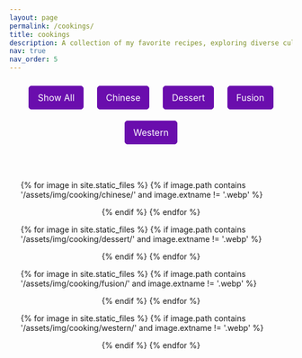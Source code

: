```yaml
---
layout: page
permalink: /cookings/
title: cookings
description: A collection of my favorite recipes, exploring diverse culinary traditions from around the world, including Chinese, Western, fusion, and desserts.
nav: true
nav_order: 5
---
```


<style>
  /* Category Selection Styling */
  #category-selection {
    text-align: center;
    margin-bottom: 20px;
  }

  .filter-btn {
    padding: 10px 15px;
    margin: 10px;
    font-size: 1rem;
    font-family: var(--font-sans-serif); /* Match al-folio font */
    background-color: #6a0dad; /* Set to a purple color */
    color: white; /* Keep text color white */
    border: 1px solid #6a0dad; /* Border to match the button background */
    border-radius: 5px;
    cursor: pointer;
    transition: background-color 0.3s;
  }

  .filter-btn:hover {
    background-color: #5e0bb0; /* Slightly darker purple on hover */
    color: white; /* Keep the text white on hover */
  }

  /* Image Gallery Styling */
  .gallery {
    display: flex;
    flex-wrap: wrap;
    justify-content: space-evenly;
    padding: 20px;
  }

  .filter {
    display: none; /* Hide all images by default */
    margin: 20px;
    text-align: center;
  }

  .filter img {
    width: 280px;
    height: auto;
    border-radius: 10px;
    box-shadow: 0 4px 8px rgba(0, 0, 0, 0.1);
    transition: transform 0.2s ease-in-out, box-shadow 0.2s ease-in-out;
  }

  .filter img:hover {
    transform: scale(1.05); /* Slight zoom effect */
    box-shadow: 0 8px 16px rgba(0, 0, 0, 0.2); /* Stronger shadow */
  }
</style>

<!-- Selection Bar -->
<div id="category-selection">
  <button class="filter-btn" onclick="filterSelection('all')">Show All</button>
  <button class="filter-btn" onclick="filterSelection('chinese')">Chinese</button>
  <button class="filter-btn" onclick="filterSelection('dessert')">Dessert</button>
  <button class="filter-btn" onclick="filterSelection('fusion')">Fusion</button>
  <button class="filter-btn" onclick="filterSelection('western')">Western</button>
</div>

<!-- Image Gallery -->
<div class="gallery">

<!-- Loop for Chinese Category -->

{% for image in site.static_files %}
{% if image.path contains '/assets/img/cooking/chinese/' and image.extname != '.webp' %}

  <div class="filter chinese">
    <img src="{{ image.path }}" alt="Chinese" width="300px">
  </div>
  {% endif %}
{% endfor %}

<!-- Loop for Dessert Category -->

{% for image in site.static_files %}
{% if image.path contains '/assets/img/cooking/dessert/' and image.extname != '.webp' %}

  <div class="filter dessert">
    <img src="{{ image.path }}" alt="Dessert" width="300px">
  </div>
  {% endif %}
{% endfor %}

<!-- Loop for Fusion Category -->

{% for image in site.static_files %}
{% if image.path contains '/assets/img/cooking/fusion/' and image.extname != '.webp' %}

  <div class="filter fusion">
    <img src="{{ image.path }}" alt="Fusion Dish" width="300px">
  </div>
  {% endif %}
{% endfor %}

<!-- Loop for Western Category -->

{% for image in site.static_files %}
{% if image.path contains '/assets/img/cooking/western/' and image.extname != '.webp' %}

  <div class="filter western">
    <img src="{{ image.path }}" alt="Western Dish" width="300px">
  </div>
  {% endif %}
{% endfor %}

</div>

<script>
  function filterSelection(category) {
    var items = document.getElementsByClassName("filter");
    
    if (category == "all") category = "";
    
    for (var i = 0; i < items.length; i++) {
      items[i].style.display = "none"; // Hide all items by default
      if (items[i].className.indexOf(category) > -1) {
        items[i].style.display = "block"; // Show matching items
      }
    }
  }

  // Show all items by default on page load
  filterSelection('all');
</script>
